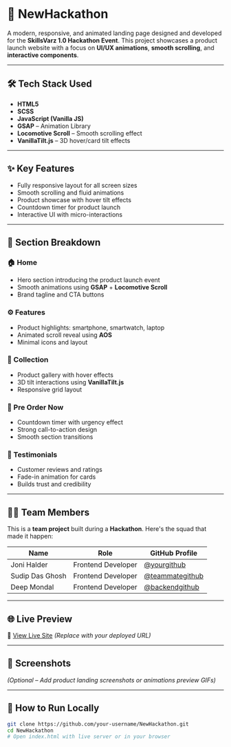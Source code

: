 # 🚀 NewHackathon 

A modern, responsive, and animated landing page designed and developed for the **SkillsVarz 1.0  Hackathon Event**. This project showcases a product launch website with a focus on **UI/UX animations**, **smooth scrolling**, and **interactive components**.

---

## 🛠️ Tech Stack Used

- **HTML5**
- **SCSS**
- **JavaScript (Vanilla JS)**
- **GSAP** – Animation Library
- **Locomotive Scroll** – Smooth scrolling effect
- **VanillaTilt.js** – 3D hover/card tilt effects

---

## ✨ Key Features

- Fully responsive layout for all screen sizes
- Smooth scrolling and fluid animations
- Product showcase with hover tilt effects
- Countdown timer for product launch
- Interactive UI with micro-interactions

---

## 🧩 Section Breakdown

### 🏠 Home
- Hero section introducing the product launch event
- Smooth animations using **GSAP** + **Locomotive Scroll**
- Brand tagline and CTA buttons

### ⚙️ Features
- Product highlights: smartphone, smartwatch, laptop
- Animated scroll reveal using **AOS**
- Minimal icons and layout

### 🎁 Collection
- Product gallery with hover effects
- 3D tilt interactions using **VanillaTilt.js**
- Responsive grid layout

### 🛒 Pre Order Now
- Countdown timer with urgency effect
- Strong call-to-action design
- Smooth section transitions

### 💬 Testimonials
- Customer reviews and ratings
- Fade-in animation for cards
- Builds trust and credibility

---

## 👨‍💻 Team Members

This is a **team project** built during a **Hackathon**. Here's the squad that made it happen:

| Name            | Role                 | GitHub Profile                                |
|-----------------|----------------------|-----------------------------------------------|
| Joni Halder     | Frontend Developer   | [@yourgithub](https://github.com/yourgithub) |
| Sudip Das Ghosh | Frontend Developer   | [@teammategithub](https://github.com/teammategithub) |
| Deep Mondal     | Frontend Developer   | [@backendgithub](https://github.com/back)     |

---

## 🌐 Live Preview

🔗 [View Live Site](#) *(Replace with your deployed URL)*

---

## 📸 Screenshots

*(Optional – Add product landing screenshots or animations preview GIFs)*

---

## 📂 How to Run Locally

```bash
git clone https://github.com/your-username/NewHackathon.git
cd NewHackathon
# Open index.html with live server or in your browser
